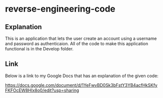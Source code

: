# reverse-engineering-code

## Explanation

This is an application that lets the user create an account using a username and password as authenticaion.  All of the code to make this application functional is in the Develop folder.  

## Link

Below is a link to my Google Docs that has an explanation of the given code:

https://docs.google.com/document/d/1YeFwvBD0Sk3bFstY3YB4acfHkSKfyFKFOcEW8HIx8o0/edit?usp=sharing